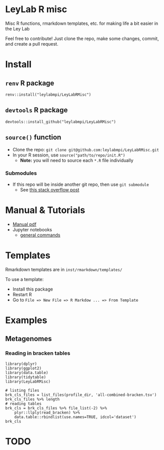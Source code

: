 LeyLab R misc
==============

Misc R functions, rmarkdown templates, etc. for making life a bit easier in the Ley Lab

Feel free to contribute! Just clone the repo, make some changes, commit, and create a pull request.

# Install

## `renv` R package

`renv::install("leylabmpi/LeyLabRMisc")`

## `devtools` R package

`devtools::install_github("leylabmpi/LeyLabRMisc")`

## `source()` function

* Clone the repo: `git clone git@github.com:leylabmpi/LeyLabRMisc.git`
* In your R session, use `source("path/to/repo/init.R")`
  * **Note:** you will need to source each `*.R` file individually

### Submodules

* If this repo will be inside another git repo, then use `git submodule`
  * See [this stack overflow post](https://stackoverflow.com/questions/1811730/how-do-i-work-with-a-git-repository-within-another-repository)

# Manual & Tutorials

* [Manual pdf](./LeyLabRMisc_0.1.3.pdf)
* Jupyter notebooks
  * [general commands](./notebooks/LeyLabRMisc_tutorial.ipynb)

# Templates

Rmarkdown templates are in `inst/rmarkdown/templates/`

To use a template:

* Install this package
* Restart R
* Go to `File => New File => R Markdow ... => From Template`

# Examples

## Metagenomes

### Reading in bracken tables

```
library(dplyr)
library(ggplot2)
library(data.table)
library(tidytable)
library(LeyLabRMisc)

# listing files
brk_cls_files = list_files(profile_dir, 'all-combined-bracken.tsv') 
brk_cls_files %>% length
# reading tables
brk_cls = brk_cls_files %>% file_list(-2) %>%
    plyr::llply(read_bracken) %>%
    data.table::rbindlist(use.names=TRUE, idcol='dataset')
brk_cls
```

# TODO

